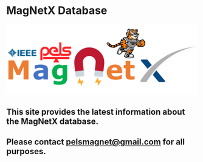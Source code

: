 # MagNetX Database 

<img src="img/MagNet Logo.png" width="800">

## This site provides the latest information about the MagNetX database. 
## Please contact [pelsmagnet@gmail.com](mailto:pelsmagnet@gmail.com) for all purposes.
